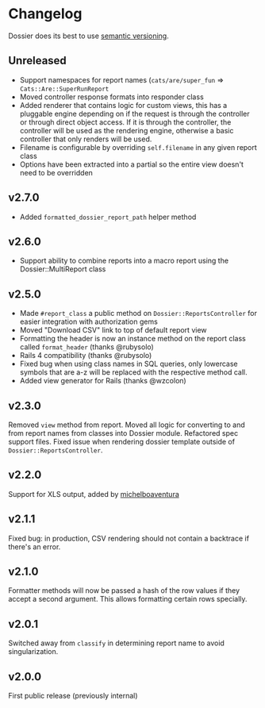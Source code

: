 # Changelog

Dossier does its best to use [semantic versioning](http://semver.org).

## Unreleased
- Support namespaces for report names (`cats/are/super_fun` => `Cats::Are::SuperRunReport`
- Moved controller response formats into responder class
- Added renderer that contains logic for custom views, this has a pluggable engine depending on if the request is through the controller or through direct object access.  If it is through the controller, the controller will be used as the rendering engine, otherwise a basic controller that only renders will be used.
- Filename is configurable by overriding `self.filename` in any given report class
- Options have been extracted into a partial so the entire view doesn't need to be overridden

## v2.7.0
- Added `formatted_dossier_report_path` helper method

## v2.6.0
- Support ability to combine reports into a macro report using the Dossier::MultiReport class

## v2.5.0

- Made `#report_class` a public method on `Dossier::ReportsController` for easier integration with authorization gems
- Moved "Download CSV" link to top of default report view
- Formatting the header is now an instance method on the report class called `format_header` (thanks @rubysolo)
- Rails 4 compatibility (thanks @rubysolo)
- Fixed bug when using class names in SQL queries, only lowercase symbols that are a-z will be replaced with the respective method call.
- Added view generator for Rails (thanks @wzcolon)

## v2.3.0

Removed `view` method from report.  Moved all logic for converting to and from report names from classes into Dossier module.  Refactored spec support files.  Fixed issue when rendering dossier template outside of `Dossier::ReportsController`.

## v2.2.0

Support for XLS output, added by [michelboaventura](https://github.com/michelboaventura)

## v2.1.1

Fixed bug: in production, CSV rendering should not contain a backtrace if there's an error.

## v2.1.0

Formatter methods will now be passed a hash of the row values if they accept a second argument. This allows formatting certain rows specially.

## v2.0.1

Switched away from `classify` in determining report name to avoid singularization.

## v2.0.0

First public release (previously internal)
